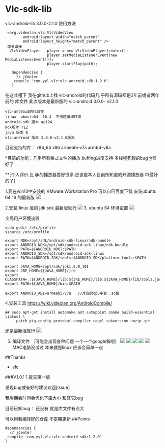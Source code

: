 # Vlc-sdk-lib
vlc-android-lib 3.0.0-2.1.0
使用方法
```
 <org.videolan.vlc.VlcVideoView
        android:layout_width="match_parent"
        android:layout_height="match_parent" />
 或者直接
  VlcVideoPlayer   player = new VlcVideoPlayer(context);
                   player.setMediaListenerEvent(new MediaListenerEvent());
                   player.startPlay(path);

   dependencies {
     // jCenter
    compile 'com.yyl.vlc:vlc-android-sdk:1.2.0'
   }
```
 在这吐槽下 我在github上找 vlc-android的代码几 乎所有源码都是3年前或者两年前的 库文件
此次版本是最新版的 vlc-android 3.0.0- v2.1.0
```
vlc-android的代码在
linux  ubuntu64  16.4  中搭建编绎环境
android-sdk 版本 api24
ndk版本 r12
java 版本 8
vlc-android 版本 3.0.0-v2.1.0版本
```
目前支持的库： x86_64   x86  armeabi-v7a  arm64-v8a

*目前的功能：几乎所有格式文件的播放 buffing进度支持 多线程死锁的bug也修好了

**[个人评价 比 ijk的播放器要好很多 应该是本人目前所知道的开源播放器 中最好的了]

1.我在win10中安装的  VMware Workstation Pro  可以自已百度下载
安装ubuntu 64  16 的最新版
![](https://raw.githubusercontent.com/mengzhidaren/Vlc-sdk-lib/master/screenshots/1.png)

2.安装  linux 版的  jdk   sdk 最新版就行
![](https://raw.githubusercontent.com/mengzhidaren/Vlc-sdk-lib/master/screenshots/2.png)
3.  ubuntu 64 环境设置
![](https://raw.githubusercontent.com/mengzhidaren/Vlc-sdk-lib/master/screenshots/3.png)

全局用户环境设置
```
sudo gedit /etc/profile
$source /etc/profile

export NDK=/opt/sdk/android-sdk-linux/ndk-bundle
export ANDROID_NDK=/opt/sdk/android-sdk-linux/ndk-bundle
export PATH=${ANDROID_NDK}:$PATH
export ANDROID_SDK=/opt/sdk/android-sdk-linux
export PATH=$ANDROID_SDK/tools:$ANDROID_SDK/platform-tools:$PATH

export JAVA_HOME=/opt/sdk/jdk1.8.0_101
export JRE_HOME=${JAVA_HOME}/jre
export CLASSPATH=.:${JAVA_HOME}/lib:${JRE_HOME}/lib:${JAVA_HOME}/lib/tools.jar
export PATH=${JAVA_HOME}/bin:$PATH

export ANDROID_ABI=armeabi-v7a   //对应的cpu平台 .so包
```


4.安装工具  https://wiki.videolan.org/AndroidCompile/
```
## sudo apt-get install automake ant autopoint cmake build-essential libtool \
     patch pkg-config protobuf-compiler ragel subversion unzip git
```
还是最新版就行
![](https://raw.githubusercontent.com/mengzhidaren/Vlc-sdk-lib/master/screenshots/4.png)

5. 编译文件 （可能会出现各种问题  一个一个google解吧）
![](https://raw.githubusercontent.com/mengzhidaren/Vlc-sdk-lib/master/screenshots/5.png)
![](https://raw.githubusercontent.com/mengzhidaren/Vlc-sdk-lib/master/screenshots/6.png)
![](https://raw.githubusercontent.com/mengzhidaren/Vlc-sdk-lib/master/screenshots/7.png)
![](https://raw.githubusercontent.com/mengzhidaren/Vlc-sdk-lib/master/screenshots/8.png)
![](https://raw.githubusercontent.com/mengzhidaren/Vlc-sdk-lib/master/screenshots/9.png)
MAC电脑没试过 本来就是linux 应该会简单一点


##Thanks
* [vlc](https://www.videolan.org)


###V1.0.1
1.提交第一版


发现bug或有好的建议欢迎[issue]

我后期会时间会优化下库大小  和其它bug

目前已知bug：  还没有   就是库文件有点大

可以用我编译好的仓库   不定期更新
##Points
```
dependencies {
  // jCenter
 compile 'com.yyl.vlc:vlc-android-sdk:1.2.0'
}
```


